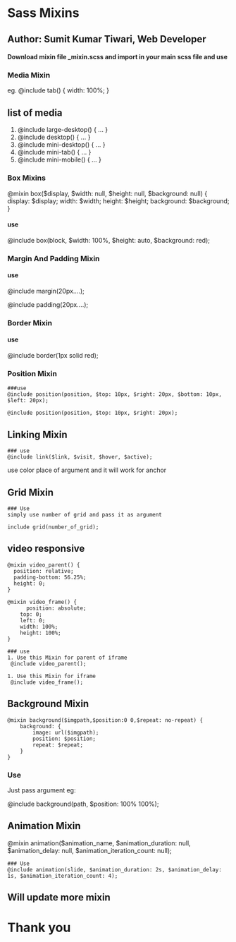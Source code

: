 # Sass Mixins
## Author: Sumit Kumar Tiwari, Web Developer

#### Download mixin file _mixin.scss and import in your main scss file and use

### Media Mixin
 eg. @include tab() {
   width: 100%;
 } 

## list of media
  1. @include large-desktop() { ... }
  2. @include desktop() { ... }
  3. @include mini-desktop() { ... }
  4. @include mini-tab() { ... }
  5. @include mini-mobile() { ... }


### Box Mixins
@mixin box($display, $width: null, $height: null, $background: null) {
  display: $display;
  width: $width;
  height: $height;
  background: $background;
}

#### use
@include box(block, $width: 100%, $height: auto, $background: red);


### Margin And Padding Mixin
 
 #### use
 @include margin(20px....);

 @include padding(20px....);


### Border Mixin

 #### use
 @include border(1px solid red); 


### Position Mixin

	###use 
	@include position(position, $top: 10px, $right: 20px, $bottom: 10px, $left: 20px);

	@include position(position, $top: 10px, $right: 20px);


## Linking Mixin

	### use
	@include link($link, $visit, $hover, $active);

  use color place of argument and it will work for anchor

## Grid Mixin

	### Use
	simply use number of grid and pass it as argument

	include grid(number_of_grid);


## video responsive 

	@mixin video_parent() {
	  position: relative;
	  padding-bottom: 56.25%;
	  height: 0;
	}

	@mixin video_frame() {
		  position: absolute;
	    top: 0;
	    left: 0;
	    width: 100%;
	    height: 100%;
	}	  

	### use
	1. Use this Mixin for parent of iframe
	 @include video_parent();

  	1. Use this Mixin for iframe
	 @include video_frame();	 


## Background Mixin
	@mixin background($imgpath,$position:0 0,$repeat: no-repeat) {
	    background: {
	        image: url($imgpath);
	        position: $position;
	        repeat: $repeat;
	    }
	}	 

  ### Use

  Just pass argument
  eg: 

  @include background(path, $position: 100% 100%);


## Animation Mixin
@mixin animation($animation_name, $animation_duration: null, $animation_delay: null, $animation_iteration_count: null);

	### Use 
	@include animation(slide, $animation_duration: 2s, $animation_delay: 1s, $animation_iteration_count: 4);



## Will update more mixin

# Thank you	

  


